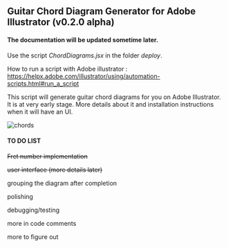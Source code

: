 ## Guitar Chord Diagram Generator for Adobe Illustrator (v0.2.0 alpha)



#### The documentation will be updated sometime later.

Use the script *ChordDiagrams.jsx*  in the folder *deploy*. 

How to run a script with Adobe illustrator : https://helpx.adobe.com/illustrator/using/automation-scripts.html#run_a_script 



This script will generate guitar chord diagrams for you on Adobe Illustrator. It is at very early stage.  More details about it and installation instructions when it will have an UI.



![chords](https://www.mediafire.com/convkey/ad3b/542gwv4bs0cn4tn6g.jpg)





#### TO DO LIST 

~~Fret number implementation~~

~~user interface (more details later)~~

grouping the diagram after completion

polishing

debugging/testing

more in code comments

more to figure out